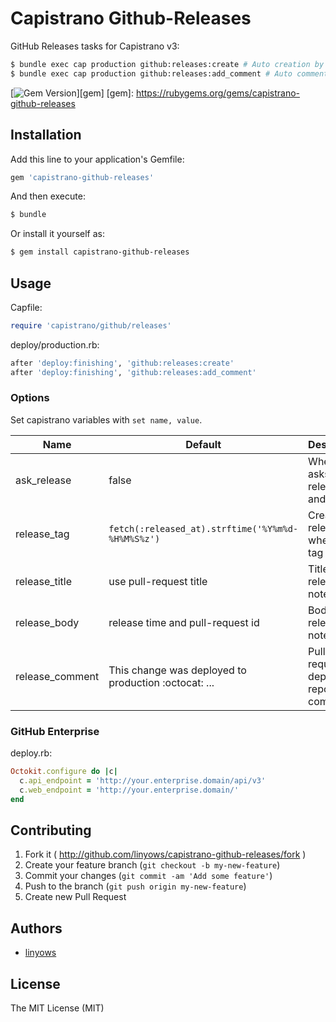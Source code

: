 Capistrano Github-Releases
==========================

GitHub Releases tasks for Capistrano v3:

```sh
$ bundle exec cap production github:releases:create # Auto creation by last pull-request
$ bundle exec cap production github:releases:add_comment # Auto comment to last pull-request
```

[![Gem Version](https://badge.fury.io/rb/capistrano-github-releases.png)][gem]
[gem]: https://rubygems.org/gems/capistrano-github-releases

Installation
------------

Add this line to your application's Gemfile:

```ruby
gem 'capistrano-github-releases'
```

And then execute:

```sh
$ bundle
```

Or install it yourself as:

```sh
$ gem install capistrano-github-releases
```

Usage
-----

Capfile:

```ruby
require 'capistrano/github/releases'
```

deploy/production.rb:

```ruby
after 'deploy:finishing', 'github:releases:create'
after 'deploy:finishing', 'github:releases:add_comment'
```

### Options

Set capistrano variables with `set name, value`.

Name            | Default                                              | Description
----            | -------                                              | -----------
ask_release     | false                                                | When true, asks for the release title and text
release_tag     | `fetch(:released_at).strftime('%Y%m%d-%H%M%S%z')`    | Create releases when git-tag name
release_title   | use pull-request title                               | Title of release note
release_body    | release time and pull-request id                     | Body of release note
release_comment | This change was deployed to production :octocat: ... | Pull requests to deploy report comment

### GitHub Enterprise

deploy.rb:

```ruby
Octokit.configure do |c|
  c.api_endpoint = 'http://your.enterprise.domain/api/v3'
  c.web_endpoint = 'http://your.enterprise.domain/'
end
```

Contributing
------------

1. Fork it ( http://github.com/linyows/capistrano-github-releases/fork )
2. Create your feature branch (`git checkout -b my-new-feature`)
3. Commit your changes (`git commit -am 'Add some feature'`)
4. Push to the branch (`git push origin my-new-feature`)
5. Create new Pull Request

Authors
-------

- [linyows](https://github.com/linyows)

License
-------

The MIT License (MIT)
